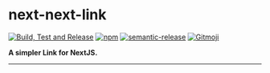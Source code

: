 # next-next-link

[![Build, Test and Release](https://github.com/hasparus/egzek/workflows/Build,%20Test%20and%20Release/badge.svg)](https://github.com/hasparus/next-next-link/actions?query=workflow%3A%22Build+and+Test%22)
[![npm](https://img.shields.io/npm/v/egzek.svg)](https://www.npmjs.com/next-next-link)
[![semantic-release](https://img.shields.io/badge/%20%20%F0%9F%93%A6%F0%9F%9A%80-semantic--release-e10079.svg)](https://github.com/semantic-release/semantic-release)
[![Gitmoji](https://img.shields.io/badge/gitmoji-%20😜%20😍-FFDD67.svg?style=flat-square)](https://gitmoji.carloscuesta.me/)

**A simpler Link for NextJS.**

---
